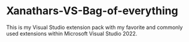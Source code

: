 # Xanathars-VS-Bag-of-everything
This is my Visual Studio extension pack with my favorite and commonly used extensions within Microsoft Visual Studio 2022.
